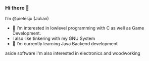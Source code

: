 ### Hi there 👋
I’m @pielesju (Julian)
- 👀 I’m interested in lowlevel programming with C as well as
     Game Development.
- I also like tinkering with my GNU System
- 🌱 I’m currently learning Java Backend development

aside software i'm also interested in electronics and woodworking

<!---
pielesju/pielesju is a ✨ special ✨ repository because its `README.md` (this file) appears on your GitHub profile.
You can click the Preview link to take a look at your changes.
--->
